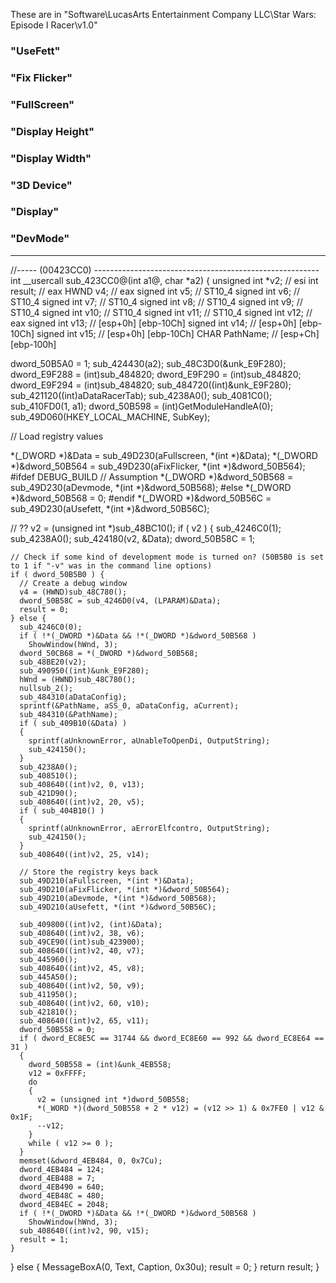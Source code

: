 These are in "Software\LucasArts Entertainment Company LLC\Star Wars: Episode I Racer\v1.0"

### "UseFett"
### "Fix Flicker"
### "FullScreen"
### "Display Height"
### "Display Width"
### "3D Device"
### "Display"
### "DevMode"

---

//----- (00423CC0) --------------------------------------------------------
int __usercall sub_423CC0@<eax>(int a1@<esi>, char *a2)
{
  unsigned int *v2; // esi
  int result; // eax
  HWND v4; // eax
  signed int v5; // ST10_4
  signed int v6; // ST10_4
  signed int v7; // ST10_4
  signed int v8; // ST10_4
  signed int v9; // ST10_4
  signed int v10; // ST10_4
  signed int v11; // ST10_4
  signed int v12; // eax
  signed int v13; // [esp+0h] [ebp-10Ch]
  signed int v14; // [esp+0h] [ebp-10Ch]
  signed int v15; // [esp+0h] [ebp-10Ch]
  CHAR PathName; // [esp+Ch] [ebp-100h]

  dword_50B5A0 = 1;
  sub_424430(a2);
  sub_48C3D0(&unk_E9F280);
  dword_E9F288 = (int)sub_484820;
  dword_E9F290 = (int)sub_484820;
  dword_E9F294 = (int)sub_484820;
  sub_484720((int)&unk_E9F280);
  sub_421120((int)aDataRacerTab);
  sub_4238A0();
  sub_4081C0();
  sub_410FD0(1, a1);
  dword_50B598 = (int)GetModuleHandleA(0);
  sub_49D060(HKEY_LOCAL_MACHINE, SubKey);

  // Load registry values

  *(_DWORD *)&Data = sub_49D230(aFullscreen, *(int *)&Data);
  *(_DWORD *)&dword_50B564 = sub_49D230(aFixFlicker, *(int *)&dword_50B564);
#ifdef DEBUG_BUILD // Assumption
  *(_DWORD *)&dword_50B568 = sub_49D230(aDevmode, *(int *)&dword_50B568);
#else
  *(_DWORD *)&dword_50B568 = 0;
#endif
  *(_DWORD *)&dword_50B56C = sub_49D230(aUsefett, *(int *)&dword_50B56C);

  // ??
  v2 = (unsigned int *)sub_48BC10();
  if ( v2 )
  {
    sub_4246C0(1);
    sub_4238A0();
    sub_424180(v2, &Data);
    dword_50B58C = 1;

    // Check if some kind of development mode is turned on? (50B5B0 is set to 1 if "-v" was in the command line options)
    if ( dword_50B5B0 ) {
      // Create a debug window
      v4 = (HWND)sub_48C780();
      dword_50B58C = sub_4246D0(v4, (LPARAM)&Data);
      result = 0;
    } else {
      sub_4246C0(0);
      if ( !*(_DWORD *)&Data && !*(_DWORD *)&dword_50B568 )
        ShowWindow(hWnd, 3);
      dword_50CB68 = *(_DWORD *)&dword_50B568;
      sub_48BE20(v2);
      sub_490950((int)&unk_E9F280);
      hWnd = (HWND)sub_48C780();
      nullsub_2();
      sub_484310(aDataConfig);
      sprintf(&PathName, aSS_0, aDataConfig, aCurrent);
      sub_484310(&PathName);
      if ( sub_409B10(&Data) )
      {
        sprintf(aUnknownError, aUnableToOpenDi, OutputString);
        sub_424150();
      }
      sub_4238A0();
      sub_408510();
      sub_408640((int)v2, 0, v13);
      sub_421D90();
      sub_408640((int)v2, 20, v5);
      if ( sub_404B10() )
      {
        sprintf(aUnknownError, aErrorElfcontro, OutputString);
        sub_424150();
      }
      sub_408640((int)v2, 25, v14);

      // Store the registry keys back
      sub_49D210(aFullscreen, *(int *)&Data);
      sub_49D210(aFixFlicker, *(int *)&dword_50B564);
      sub_49D210(aDevmode, *(int *)&dword_50B568);
      sub_49D210(aUsefett, *(int *)&dword_50B56C);

      sub_409800((int)v2, (int)&Data);
      sub_408640((int)v2, 38, v6);
      sub_49CE90((int)sub_423900);
      sub_408640((int)v2, 40, v7);
      sub_445960();
      sub_408640((int)v2, 45, v8);
      sub_445A50();
      sub_408640((int)v2, 50, v9);
      sub_411950();
      sub_408640((int)v2, 60, v10);
      sub_421810();
      sub_408640((int)v2, 65, v11);
      dword_50B558 = 0;
      if ( dword_EC8E5C == 31744 && dword_EC8E60 == 992 && dword_EC8E64 == 31 )
      {
        dword_50B558 = (int)&unk_4EB558;
        v12 = 0xFFFF;
        do
        {
          v2 = (unsigned int *)dword_50B558;
          *(_WORD *)(dword_50B558 + 2 * v12) = (v12 >> 1) & 0x7FE0 | v12 & 0x1F;
          --v12;
        }
        while ( v12 >= 0 );
      }
      memset(&dword_4EB484, 0, 0x7Cu);
      dword_4EB484 = 124;
      dword_4EB488 = 7;
      dword_4EB490 = 640;
      dword_4EB48C = 480;
      dword_4EB4EC = 2048;
      if ( !*(_DWORD *)&Data && !*(_DWORD *)&dword_50B568 )
        ShowWindow(hWnd, 3);
      sub_408640((int)v2, 90, v15);
      result = 1;
    }
  }
  else
  {
    MessageBoxA(0, Text, Caption, 0x30u);
    result = 0;
  }
  return result;
}